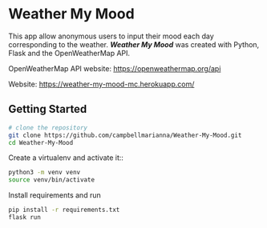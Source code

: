 # Weather My Mood

This app allow anonymous users to input their mood each day corresponding to the weather.
**_Weather My Mood_** was created with Python, Flask and the OpenWeatherMap API.

OpenWeatherMap API website: https://openweathermap.org/api

Website: https://weather-my-mood-mc.herokuapp.com/

## Getting Started

```sh
# clone the repository
git clone https://github.com/campbellmarianna/Weather-My-Mood.git
cd Weather-My-Mood
```

Create a virtualenv and activate it::
```sh
python3 -m venv venv
source venv/bin/activate
```
Install requirements and run
```sh
pip install -r requirements.txt
flask run
```
